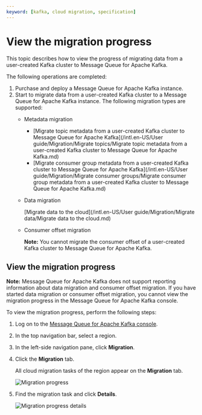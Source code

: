 ```yaml
---
keyword: [kafka, cloud migration, specification]
---
```


# View the migration progress

This topic describes how to view the progress of migrating data from a user-created Kafka cluster to Message Queue for Apache Kafka.

The following operations are completed:

1.  Purchase and deploy a Message Queue for Apache Kafka instance.
2.  Start to migrate data from a user-created Kafka cluster to a Message Queue for Apache Kafka instance. The following migration types are supported:
    -   Metadata migration
        -   [Migrate topic metadata from a user-created Kafka cluster to Message Queue for Apache Kafka](/intl.en-US/User guide/Migration/Migrate topics/Migrate topic metadata from a user-created Kafka cluster to Message Queue for Apache
         Kafka.md)
        -   [Migrate consumer group metadata from a user-created Kafka cluster to Message Queue for Apache Kafka](/intl.en-US/User guide/Migration/Migrate consumer groups/Migrate consumer group metadata from a user-created Kafka cluster to Message Queue
         for Apache Kafka.md)
    -   Data migration

        [Migrate data to the cloud](/intl.en-US/User guide/Migration/Migrate data/Migrate data to the cloud.md)

    -   Consumer offset migration

        **Note:** You cannot migrate the consumer offset of a user-created Kafka cluster to Message Queue for Apache Kafka.


## View the migration progress

**Note:** Message Queue for Apache Kafka does not support reporting information about data migration and consumer offset migration. If you have started data migration or consumer offset migration, you cannot view the migration progress in the Message Queue for Apache Kafka console.

To view the migration progress, perform the following steps:

1.  Log on to the [Message Queue for Apache Kafka console](https://kafka.console.aliyun.com/?spm=a2c4g.11186623.2.22.6bf72638IfKzDm).

2.  In the top navigation bar, select a region.

3.  In the left-side navigation pane, click **Migration**.

4.  Click the **Migration** tab.

    All cloud migration tasks of the region appear on the **Migration** tab.

    ![Migration progress](../images/p135788.png)

5.  Find the migration task and click **Details**.

    ![Migration progress details](../images/p135789.png)


